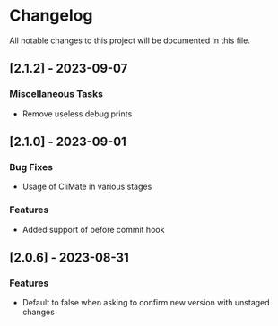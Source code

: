 # Changelog

All notable changes to this project will be documented in this file.

## [2.1.2] - 2023-09-07

### Miscellaneous Tasks

- Remove useless debug prints

## [2.1.0] - 2023-09-01

### Bug Fixes

- Usage of CliMate in various stages

### Features

- Added support of before commit hook

## [2.0.6] - 2023-08-31

### Features

- Default to false when asking to confirm new version with unstaged changes

<!-- generated by git-cliff -->
